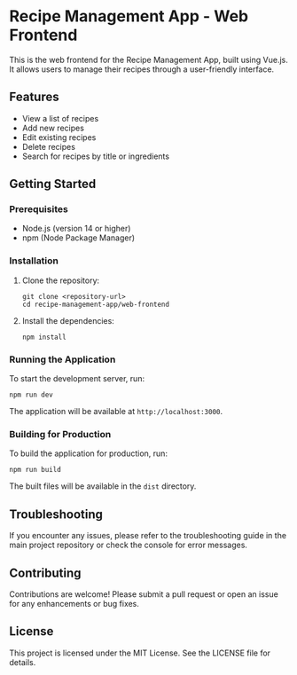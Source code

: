 # Recipe Management App - Web Frontend

This is the web frontend for the Recipe Management App, built using Vue.js. It allows users to manage their recipes through a user-friendly interface.

## Features

- View a list of recipes
- Add new recipes
- Edit existing recipes
- Delete recipes
- Search for recipes by title or ingredients

## Getting Started

### Prerequisites

- Node.js (version 14 or higher)
- npm (Node Package Manager)

### Installation

1. Clone the repository:
   ```
   git clone <repository-url>
   cd recipe-management-app/web-frontend
   ```

2. Install the dependencies:
   ```
   npm install
   ```

### Running the Application

To start the development server, run:
```
npm run dev
```

The application will be available at `http://localhost:3000`.

### Building for Production

To build the application for production, run:
```
npm run build
```

The built files will be available in the `dist` directory.

## Troubleshooting

If you encounter any issues, please refer to the troubleshooting guide in the main project repository or check the console for error messages.

## Contributing

Contributions are welcome! Please submit a pull request or open an issue for any enhancements or bug fixes.

## License

This project is licensed under the MIT License. See the LICENSE file for details.